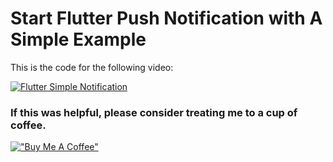 # Start Flutter Push Notification with A Simple Example

This is the code for the following video:

[![Flutter Simple Notification](http://img.youtube.com/vi/gRI5gn4tVVw/0.jpg)](http://www.youtube.com/watch?v=gRI5gn4tVVw "Start Flutter Push Notification with A Simple Example")

### If this was helpful, please consider treating me to a cup of coffee.

[!["Buy Me A Coffee"](https://www.buymeacoffee.com/assets/img/custom_images/orange_img.png)](https://www.buymeacoffee.com/dknowledge)

